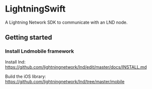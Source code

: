 # LightningSwift
A Lightning Network SDK to communicate with an LND node.

## Getting started

### Install Lndmobile framework

Install lnd: https://github.com/lightningnetwork/lnd/edit/master/docs/INSTALL.md

Build the iOS library: https://github.com/lightningnetwork/lnd/tree/master/mobile
